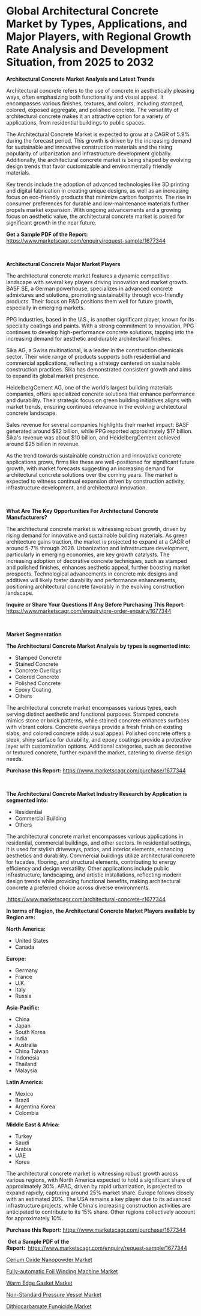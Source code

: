 <p><h1>Global Architectural Concrete Market by Types, Applications, and Major Players, with Regional Growth Rate Analysis and Development Situation, from 2025 to 2032</h1></p><p><strong>Architectural Concrete Market Analysis and Latest Trends</strong></p>
<p><p>Architectural concrete refers to the use of concrete in aesthetically pleasing ways, often emphasizing both functionality and visual appeal. It encompasses various finishes, textures, and colors, including stamped, colored, exposed aggregate, and polished concrete. The versatility of architectural concrete makes it an attractive option for a variety of applications, from residential buildings to public spaces.</p><p>The Architectural Concrete Market is expected to grow at a CAGR of 5.9% during the forecast period. This growth is driven by the increasing demand for sustainable and innovative construction materials and the rising popularity of urbanization and infrastructure development globally. Additionally, the architectural concrete market is being shaped by evolving design trends that favor customizable and environmentally friendly materials.</p><p>Key trends include the adoption of advanced technologies like 3D printing and digital fabrication in creating unique designs, as well as an increasing focus on eco-friendly products that minimize carbon footprints. The rise in consumer preferences for durable and low-maintenance materials further propels market expansion. With ongoing advancements and a growing focus on aesthetic value, the architectural concrete market is poised for significant growth in the near future.</p></p>
<p><strong>Get a Sample PDF of the Report:&nbsp;</strong> <a href="https://www.marketscagr.com/enquiry/request-sample/1677344?utm_campaign=2517&utm_medium=2&utm_source=Github&utm_content=ia&utm_term=02042025&utm_id=architectural-concrete">https://www.marketscagr.com/enquiry/request-sample/1677344</a></p>
<p>&nbsp;</p>
<p><strong>Architectural Concrete Major Market Players</strong></p>
<p><p>The architectural concrete market features a dynamic competitive landscape with several key players driving innovation and market growth. BASF SE, a German powerhouse, specializes in advanced concrete admixtures and solutions, promoting sustainability through eco-friendly products. Their focus on R&D positions them well for future growth, especially in emerging markets.</p><p>PPG Industries, based in the U.S., is another significant player, known for its specialty coatings and paints. With a strong commitment to innovation, PPG continues to develop high-performance concrete solutions, tapping into the increasing demand for aesthetic and durable architectural finishes.</p><p>Sika AG, a Swiss multinational, is a leader in the construction chemicals sector. Their wide range of products supports both residential and commercial applications, reflecting a strategy centered on sustainable construction practices. Sika has demonstrated consistent growth and aims to expand its global market presence.</p><p>HeidelbergCement AG, one of the world’s largest building materials companies, offers specialized concrete solutions that enhance performance and durability. Their strategic focus on green building initiatives aligns with market trends, ensuring continued relevance in the evolving architectural concrete landscape.</p><p>Sales revenue for several companies highlights their market impact: BASF generated around $82 billion, while PPG reported approximately $17 billion. Sika's revenue was about $10 billion, and HeidelbergCement achieved around $25 billion in revenue. </p><p>As the trend towards sustainable construction and innovative concrete applications grows, firms like these are well-positioned for significant future growth, with market forecasts suggesting an increasing demand for architectural concrete solutions over the coming years. The market is expected to witness continual expansion driven by construction activity, infrastructure development, and architectural innovation.</p></p>
<p>&nbsp;</p>
<p><strong>What Are The Key Opportunities For Architectural Concrete Manufacturers?</strong></p>
<p><p>The architectural concrete market is witnessing robust growth, driven by rising demand for innovative and sustainable building materials. As green architecture gains traction, the market is projected to expand at a CAGR of around 5-7% through 2026. Urbanization and infrastructure development, particularly in emerging economies, are key growth catalysts. The increasing adoption of decorative concrete techniques, such as stamped and polished finishes, enhances aesthetic appeal, further boosting market prospects. Technological advancements in concrete mix designs and additives will likely foster durability and performance enhancements, positioning architectural concrete favorably in the evolving construction landscape.</p></p>
<p><strong>Inquire or Share Your Questions If Any Before Purchasing This Report:</strong> <a href="https://www.marketscagr.com/enquiry/pre-order-enquiry/1677344?utm_campaign=2517&utm_medium=2&utm_source=Github&utm_content=ia&utm_term=02042025&utm_id=architectural-concrete">https://www.marketscagr.com/enquiry/pre-order-enquiry/1677344</a></p>
<p>&nbsp;</p>
<p><strong>Market Segmentation</strong></p>
<p><strong>The Architectural Concrete Market Analysis by types is segmented into:</strong></p>
<p><ul><li>Stamped Concrete</li><li>Stained Concrete</li><li>Concrete Overlays</li><li>Colored Concrete</li><li>Polished Concrete</li><li>Epoxy Coating</li><li>Others</li></ul></p>
<p><p>The architectural concrete market encompasses various types, each serving distinct aesthetic and functional purposes. Stamped concrete mimics stone or brick patterns, while stained concrete enhances surfaces with vibrant colors. Concrete overlays provide a fresh finish on existing slabs, and colored concrete adds visual appeal. Polished concrete offers a sleek, shiny surface for durability, and epoxy coatings provide a protective layer with customization options. Additional categories, such as decorative or textured concrete, further expand the market, catering to diverse design needs.</p></p>
<p><strong>Purchase this Report:&nbsp;</strong><a href="https://www.marketscagr.com/purchase/1677344?utm_campaign=2517&utm_medium=2&utm_source=Github&utm_content=ia&utm_term=02042025&utm_id=architectural-concrete">https://www.marketscagr.com/purchase/1677344</a></p>
<p>&nbsp;</p>
<p><strong>The Architectural Concrete Market Industry Research by Application is segmented into:</strong></p>
<p><ul><li>Residential</li><li>Commercial Building</li><li>Others</li></ul></p>
<p><p>The architectural concrete market encompasses various applications in residential, commercial buildings, and other sectors. In residential settings, it is used for stylish driveways, patios, and interior elements, enhancing aesthetics and durability. Commercial buildings utilize architectural concrete for facades, flooring, and structural elements, contributing to energy efficiency and design versatility. Other applications include public infrastructure, landscaping, and artistic installations, reflecting modern design trends while providing functional benefits, making architectural concrete a preferred choice across diverse environments.</p></p>
<p><a href="https://www.marketscagr.com/architectural-concrete-r1677344?utm_campaign=2517&utm_medium=2&utm_source=Github&utm_content=ia&utm_term=02042025&utm_id=architectural-concrete">&nbsp;https://www.marketscagr.com/architectural-concrete-r1677344</a></p>
<p><strong>In terms of Region, the Architectural Concrete Market Players available by Region are:</strong></p>
<p>
    <p> <strong> North America: </strong>
        <ul>
            <li>United States</li>
            <li>Canada</li>
        </ul>
        </p> 
    <p> <strong> Europe: </strong>
        <ul>
            <li>Germany</li>
            <li>France</li>
            <li>U.K.</li>
            <li>Italy</li>
            <li>Russia</li>
        </ul>
        </p> 
    <p> <strong> Asia-Pacific: </strong>
        <ul>
            <li>China</li>
            <li>Japan</li>
            <li>South Korea</li>
            <li>India</li>
            <li>Australia</li>
            <li>China Taiwan</li>
            <li>Indonesia</li>
            <li>Thailand</li>
            <li>Malaysia</li>
        </ul>
        </p> 
    <p> <strong> Latin America: </strong>
        <ul>
            <li>Mexico</li>
            <li>Brazil</li>
            <li>Argentina Korea</li>
            <li>Colombia</li>
        </ul>
        </p> 
    <p> <strong> Middle East & Africa: </strong>
        <ul>
            <li>Turkey</li>
            <li>Saudi</li>
            <li>Arabia</li>
            <li>UAE</li>
            <li>Korea</li>
        </ul>
    </p>
    </p>
<p><p>The architectural concrete market is witnessing robust growth across various regions, with North America expected to hold a significant share of approximately 30%. APAC, driven by rapid urbanization, is projected to expand rapidly, capturing around 25% market share. Europe follows closely with an estimated 20%. The USA remains a key player due to its advanced infrastructure projects, while China's increasing construction activities are anticipated to contribute to its 15% share. Other regions collectively account for approximately 10%.</p></p>
<p><strong>Purchase this Report: </strong><a href="https://www.marketscagr.com/purchase/1677344?utm_campaign=2517&utm_medium=2&utm_source=Github&utm_content=ia&utm_term=02042025&utm_id=architectural-concrete">https://www.marketscagr.com/purchase/1677344</a></p>
<p>&nbsp;<strong>Get a Sample PDF of the Report:&nbsp;&nbsp;</strong><a href="https://www.marketscagr.com/enquiry/request-sample/1677344?utm_campaign=2517&utm_medium=2&utm_source=Github&utm_content=ia&utm_term=02042025&utm_id=architectural-concrete">https://www.marketscagr.com/enquiry/request-sample/1677344</a></p>
<p><strong></strong></p>
<p><p><a href="https://github.com/JakirUddin511/Market-Research-Report-List-2/blob/main/cerium-oxide-nanopowder-market.md?utm_campaign=2517&utm_medium=2&utm_source=Github&utm_content=ia&utm_term=02042025&utm_id=architectural-concrete">Cerium Oxide Nanopowder Market</a></p><p><a href="https://www.linkedin.com/pulse/in-depth-analysis-fully-automatic-foil-winding-machine-market-itlxe?utm_campaign=2517&utm_medium=2&utm_source=Github&utm_content=ia&utm_term=02042025&utm_id=architectural-concrete">Fully-automatic Foil Winding Machine Market</a></p><p><a href="https://www.linkedin.com/pulse/thorough-examination-size-dynamics-expected-growth-warm-sqlwe?utm_campaign=2517&utm_medium=2&utm_source=Github&utm_content=ia&utm_term=02042025&utm_id=architectural-concrete">Warm Edge Gasket Market</a></p><p><a href="https://www.linkedin.com/pulse/comprehensive-review-non-standard-pressure-vessel-market-tf4ae?utm_campaign=2517&utm_medium=2&utm_source=Github&utm_content=ia&utm_term=02042025&utm_id=architectural-concrete">Non-Standard Pressure Vessel Market</a></p><p><a href="https://github.com/ChiragRP21/Market-Research-Report-List-7/blob/main/dithiocarbamate-fungicide-market.md?utm_campaign=2517&utm_medium=2&utm_source=Github&utm_content=ia&utm_term=02042025&utm_id=architectural-concrete">Dithiocarbamate Fungicide Market</a></p></p>